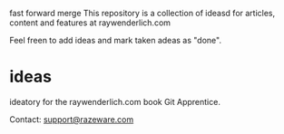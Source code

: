 fast forward merge
This repository is a collection of ideasd for articles, content and features at raywenderlich.com

Feel freen to add ideas and mark taken adeas as "done".
# ideas
ideatory for the raywenderlich.com book Git Apprentice.

Contact: support@razeware.com
